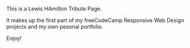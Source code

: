 This is a Lewis HAmilton Tribute Page.

It makes up the first part of my freeCodeCamp Responsive Web Design projects and my own pesonal portfolio.

Enjoy!
